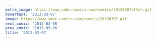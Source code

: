 ```yaml
---
extra_image: https://www.smbc-comics.com/comics/20130307after.gif
hovertext: '2013-03-07'
image: https://www.smbc-comics.com/comics/20130307.gif
next_comic: '2013-03-08'
prev_comic: '2013-03-06'
title: '2013-03-07'
---
```


